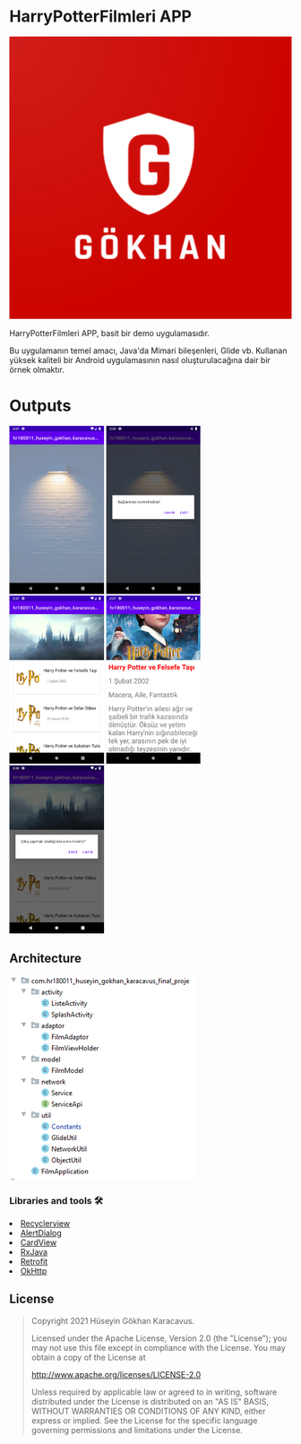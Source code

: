 # HarryPotterFilmleri APP

![appicon](https://raw.githubusercontent.com/GokhanKaracavus/hr180011huseyingokhankaracavus/main/Screens/ic_launcher.png)

HarryPotterFilmleri APP, basit bir demo uygulamasıdır.

Bu uygulamanın temel amacı, Java'da Mimari bileşenleri, Glide vb. Kullanan yüksek kaliteli bir Android uygulamasının nasıl oluşturulacağına dair bir örnek olmaktır.

# Outputs
<p>
  <img height= "300"  src="https://github.com/GokhanKaracavus/hr180011huseyingokhankaracavus/blob/main/Screens/1.png" alt="SS1" />
  <img height= "300"  src="https://github.com/GokhanKaracavus/hr180011huseyingokhankaracavus/blob/main/Screens/2.png" alt="SS2" />
  <img height= "300"  src="https://github.com/GokhanKaracavus/hr180011huseyingokhankaracavus/blob/main/Screens/3.png" alt="SS3" />
  <img height= "300"  src="https://github.com/GokhanKaracavus/hr180011huseyingokhankaracavus/blob/main/Screens/4.png" alt="SS4" />
  <img height= "300"  src="https://github.com/GokhanKaracavus/hr180011huseyingokhankaracavus/blob/main/Screens/5.png" alt="SS4" />
</p>

## Architecture
![Architecture](https://github.com/GokhanKaracavus/hr180011huseyingokhankaracavus/blob/main/Screens/Screenshot_1329.png)

### Libraries and tools 🛠
<li><a href="https://guides.codepath.com/android/using-the-recyclerview">Recyclerview</a></li>
<li><a href="https://developer.android.com/reference/android/app/AlertDialog">AlertDialog</a><li>
<a href="https://developer.android.com/jetpack/androidx/releases/cardview">CardView</a></li>
<li><a href="https://github.com/ReactiveX/RxJava">RxJava</a></li>
<li><a href="https://square.github.io/retrofit/">Retrofit</a></li>
<li><a href="https://github.com/square/okhttp">OkHttp</a></li>


## License
> Copyright 2021 Hüseyin Gökhan Karacavus.
> 
> Licensed under the Apache License, Version 2.0 (the "License");
> you may not use this file except in compliance with the License.
> You may obtain a copy of the License at
> 
>    http://www.apache.org/licenses/LICENSE-2.0
> 
> Unless required by applicable law or agreed to in writing, software
> distributed under the License is distributed on an "AS IS" BASIS,
> WITHOUT WARRANTIES OR CONDITIONS OF ANY KIND, either express or implied.
> See the License for the specific language governing permissions and
> limitations under the License.
